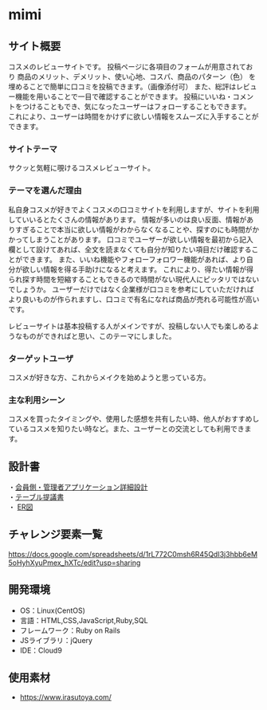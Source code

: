 # mimi

## サイト概要
コスメのレビューサイトです。
投稿ページに各項目のフォームが用意されており
商品のメリット、デメリット、使い心地、コスパ、商品のパターン（色）
を埋めることで簡単に口コミを投稿できます。（画像添付可）
また、総評はレビュー機能を用いることで一目で確認することができます。
投稿にいいね・コメントをつけることもでき、気になったユーザーはフォローすることもできます。
これにより、ユーザーは時間をかけずに欲しい情報をスムーズに入手することができます。

### サイトテーマ
サクッと気軽に覗けるコスメレビューサイト。

### テーマを選んだ理由
私自身コスメが好きでよくコスメの口コミサイトを利用しますが、サイトを利用していいるとたくさんの情報があります。
情報が多いのは良い反面、情報がありすぎることで本当に欲しい情報がわからなくなることや、探すのにも時間がかかってしまうことがあります。
口コミでユーザーが欲しい情報を最初から記入欄として設けてあれば、全文を読まなくても自分が知りたい項目だけ確認することができます。
また、いいね機能やフォローフォロワー機能があれば、より自分が欲しい情報を得る手助けになると考えます。
これにより、得たい情報が得られ探す時間を短縮することもできるので時間がない現代人にピッタリではないでしょうか。
ユーザーだけではなく企業様が口コミを参考にしていただければより良いものが作られますし、口コミで有名になれば商品が売れる可能性が高いです。

レビューサイトは基本投稿する人がメインですが、投稿しない人でも楽しめるようなものができればと思い、このテーマにしました。

### ターゲットユーザ
コスメが好きな方、これからメイクを始めようと思っている方。

### 主な利用シーン
コスメを買ったタイミングや、使用した感想を共有したい時、他人がおすすめしているコスメを知りたい時など。また、ユーザーとの交流としても利用できます。

## 設計書
・[会員側・管理者アプリケーション詳細設計](https://docs.google.com/spreadsheets/d/1wsNzcq3CB7fqZYD-2lgxfMwVcK5g3N0kRtp0gHcLgV8/edit?usp=sharing)</br>
・[テーブル提議書](https://docs.google.com/spreadsheets/d/1xmZZUa1Xl6pvnRxqlekvLY_WRAMj3aJC9cPJoS-f3To/edit#gid=1373217982)</br>
・ [ER図](https://app.diagrams.net/#G1PZldlumOkTLyueBdMsCH8A4CAzbWP4jo)

## チャレンジ要素一覧
https://docs.google.com/spreadsheets/d/1rL772C0msh6R45QdI3j3hbb6eM5oHyhXyuPmex_hXTc/edit?usp=sharing

## 開発環境
- OS：Linux(CentOS)
- 言語：HTML,CSS,JavaScript,Ruby,SQL
- フレームワーク：Ruby on Rails
- JSライブラリ：jQuery
- IDE：Cloud9

## 使用素材
- https://www.irasutoya.com/
